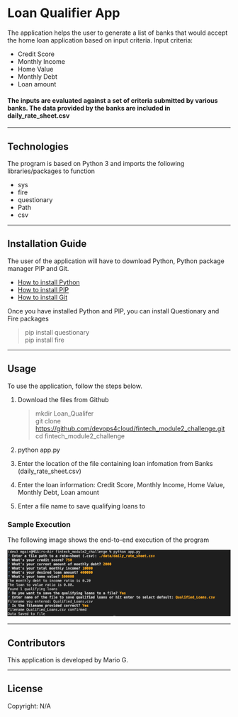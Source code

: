 # Loan Qualifier App

The application helps the user to generate a list of banks that would accept the home loan application based on input criteria.
Input criteria:

- Credit Score
- Monthly Income
- Home Value
- Monthly Debt
- Loan amount

#### The inputs are evaluated against a set of criteria submitted by various banks. The data provided by the banks are included in daily_rate_sheet.csv
---

## Technologies

The program is based on Python 3 and imports the following libraries/packages to function

- sys
- fire
- questionary
- Path
- csv

---

## Installation Guide

The user of the application will have to download Python,   Python package manager PIP and Git.

   - [How to install Python](https://www.python.org/downloads/) 
   - [How to install PIP ](https://pip.pypa.io/en/stable/installation/) 
   - [How to install Git ](https://git-scm.com/book/en/v2/Getting-Started-Installing-Git) 
   
   Once you have installed Python and PIP, you can install Questionary and Fire packages 
   > pip install questionary <br>
   > pip install fire <br>
   



---

## Usage

To use the application, follow the steps below.

1. Download the files from Github
    > mkdir Loan_Qualifer <br>
    > git clone https://github.com/devops4cloud/fintech_module2_challenge.git <br>
    > cd fintech_module2_challenge

2. python app.py

3. Enter the location of the file containing loan infomation from Banks (daily_rate_sheet.csv)

4. Enter the loan information: Credit Score, Monthly Income, Home Value, Monthly Debt, Loan amount

5. Enter a file name to save qualifying loans to

### Sample Execution

The following image shows the end-to-end execution of the program

![Command line](how_to_execute_app.png)

---

## Contributors

This application is developed by Mario G.

---

## License

Copyright: N/A

